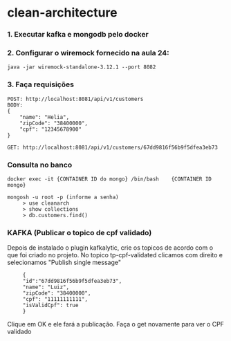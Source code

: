 # clean-architecture

### 1. Executar kafka e mongodb pelo docker

### 2. Configurar o wiremock fornecido na aula 24: 
```
java -jar wiremock-standalone-3.12.1 --port 8082
```

### 3. Faça requisições
```
POST: http://localhost:8081/api/v1/customers
BODY:
{
	"name": "Helia",
	"zipCode": "38400000",
	"cpf": "12345678900"
}
```
```
GET: http://localhost:8081/api/v1/customers/67dd9816f56b9f5dfea3eb73
```

### Consulta no banco
```
docker exec -it {CONTAINER ID do mongo} /bin/bash    {CONTAINER ID mongo}
```
```
mongosh -u root -p (informe a senha)
	 > use cleanarch
	 > show collections
	 > db.customers.find()
```

### KAFKA (Publicar o topico de cpf validado)
Depois de instalado o plugin kafkalytic, crie os topicos de acordo com o que foi criado no projeto. 
No topico tp-cpf-validated clicamos com direito e selecionamos "Publish single message"
```
	 {
	 "id":"67dd9816f56b9f5dfea3eb73",
	 "name": "Luiz",
	 "zipCode": "38400000",
	 "cpf": "11111111111",
	 "isValidCpf": true
	 }
```

Clique em OK e ele fará a publicação. Faça o get novamente para ver o CPF validado
